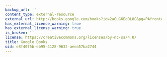 ```yaml
---
backup_url: ''
content_type: external-resource
external_url: http://books.google.com/books?id=2aGuG6EoOL8C&pg=PAfrontcover
has_external_licence_warning: true
has_external_license_warning: true
is_broken: ''
license: https://creativecommons.org/licenses/by-nc-sa/4.0/
title: Google Books
uid: e8f4075b-eb95-4128-9632-aeea57ba2744
---
```


